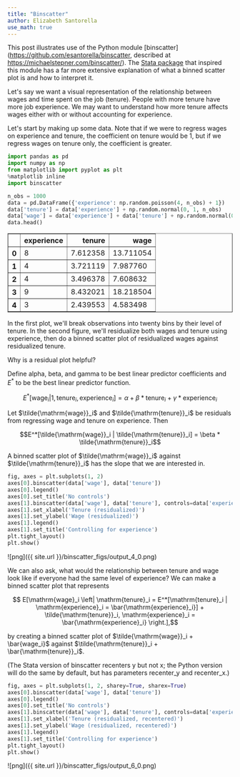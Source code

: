 ```yaml
---
title: "Binscatter"
author: Elizabeth Santorella
use_math: true
---
```


This post illustrates use of the Python module 
[binscatter](https://github.com/esantorella/binscatter, described at https://michaelstepner.com/binscatter/).
The [Stata package](https://michaelstepner.com/binscatter/) that inspired this module
has a far more extensive explanation of what a binned scatter plot is and how to
interpret it.

Let's say we want a visual representation of the relationship between wages and 
time spent on the job (tenure). People with more tenure have more job 
experience. We may want to understand how more tenure affects wages either 
with or without accounting for experience.

Let's start by making up some data. Note that if we were to regress wages on
experience and tenure, the coefficient on tenure would be 1, but if we regress
wages on tenure only, the coefficient is greater.

```python
import pandas as pd
import numpy as np
from matplotlib import pyplot as plt
%matplotlib inline
import binscatter
```


```python
n_obs = 1000
data = pd.DataFrame({'experience': np.random.poisson(4, n_obs) + 1})
data['tenure'] = data['experience'] + np.random.normal(0, 1, n_obs)
data['wage'] = data['experience'] + data['tenure'] + np.random.normal(0, 1, n_obs)
data.head()
```



<div>
<style>
    .dataframe thead tr:only-child th {
        text-align: right;
    }

    .dataframe thead th {
        text-align: left;
    }

    .dataframe tbody tr th {
        vertical-align: top;
    }
</style>
<table border="1" class="dataframe">
  <thead>
    <tr style="text-align: right;">
      <th></th>
      <th>experience</th>
      <th>tenure</th>
      <th>wage</th>
    </tr>
  </thead>
  <tbody>
    <tr>
      <th>0</th>
      <td>8</td>
      <td>7.612358</td>
      <td>13.711054</td>
    </tr>
    <tr>
      <th>1</th>
      <td>4</td>
      <td>3.721119</td>
      <td>7.987760</td>
    </tr>
    <tr>
      <th>2</th>
      <td>4</td>
      <td>3.496378</td>
      <td>7.608632</td>
    </tr>
    <tr>
      <th>3</th>
      <td>9</td>
      <td>8.432021</td>
      <td>18.218504</td>
    </tr>
    <tr>
      <th>4</th>
      <td>3</td>
      <td>2.439553</td>
      <td>4.583498</td>
    </tr>
  </tbody>
</table>
</div>


In the first plot, we'll break observations into twenty bins by their level of tenure. In the second figure, we'll residualize both wages and tenure using experience, then do a binned scatter plot of residualized wages against residualized tenure.

Why is a residual plot helpful?

Define alpha, beta, and gamma to be best linear predictor coefficients and $E^*$ to be the best linear predictor function.

$$ E^*[\mathrm{wage}_i | 1, \mathrm{tenure}_i, \mathrm{experience}_i] = \alpha + \beta * \mathrm{tenure}_i + \gamma * \mathrm{experience}_i $$

Let $\tilde{\mathrm{wage}}_i$ and $\tilde{\mathrm{tenure}}_i$ be residuals from regressing wage and tenure on experience. Then

$$E^*[\tilde{\mathrm{wage}}_i | \tilde{\mathrm{tenure}}_i] = \beta * \tilde{\mathrm{tenure}}_i$$

A binned scatter plot of $\tilde{\mathrm{wage}}_i$ against $\tilde{\mathrm{tenure}}_i$ has the slope that we are interested in.


```python
fig, axes = plt.subplots(1, 2)
axes[0].binscatter(data['wage'], data['tenure'])
axes[0].legend()
axes[0].set_title('No controls')
axes[1].binscatter(data['wage'], data['tenure'], controls=data['experience'], recenter_y=False)
axes[1].set_xlabel('Tenure (residualized)')
axes[1].set_ylabel('Wage (residualized)')
axes[1].legend()
axes[1].set_title('Controlling for experience')
plt.tight_layout()
plt.show()
```


![png]({{ site.url }}/binscatter_figs/output_4_0.png)



We can also ask, what would the relationship between tenure and wage look like if everyone had the same level of experience? 
We can make a binned scatter plot that represents

$$ E[\mathrm{wage}_i \left| \mathrm{tenure}_i = E^*[\mathrm{tenure}_i | \mathrm{experience}_i = \bar{\mathrm{experience}_i}] + \tilde{\mathrm{tenure}}_i, \mathrm{experience}_i = \bar{\mathrm{experience}_i} \right.],$$

by creating a binned scatter plot of $\tilde{\mathrm{wage}}_i + \bar{wage_i}$ against $\tilde{\mathrm{tenure}}_i + \bar{\mathrm{tenure}}_i$.

(The Stata version of binscatter recenters y but not x; the Python version will do the same by default, but has parameters recenter_y and recenter_x.)


```python
fig, axes = plt.subplots(1, 2, sharey=True, sharex=True)
axes[0].binscatter(data['wage'], data['tenure'])
axes[0].legend()
axes[0].set_title('No controls')
axes[1].binscatter(data['wage'], data['tenure'], controls=data['experience'], recenter_y=True, recenter_x=True)
axes[1].set_xlabel('Tenure (residualized, recentered)')
axes[1].set_ylabel('Wage (residualized, recentered)')
axes[1].legend()
axes[1].set_title('Controlling for experience')
plt.tight_layout()
plt.show()
```



![png]({{ site.url }}/binscatter_figs/output_6_0.png)

